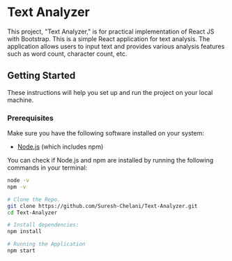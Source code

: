 # Text Analyzer

This project, "Text Analyzer," is for practical implementation of React JS with Bootstrap. This is a simple React application for text analysis. The application allows users to input text and provides various analysis features such as word count, character count, etc.

## Getting Started

These instructions will help you set up and run the project on your local machine.

### Prerequisites

Make sure you have the following software installed on your system:

- [Node.js](https://nodejs.org/) (which includes npm)

You can check if Node.js and npm are installed by running the following commands in your terminal:

```bash
node -v
npm -v

# Clone the Repo.
git clone https://github.com/Suresh-Chelani/Text-Analyzer.git
cd Text-Analyzer

# Install dependencies:
npm install

# Running the Application
npm start

